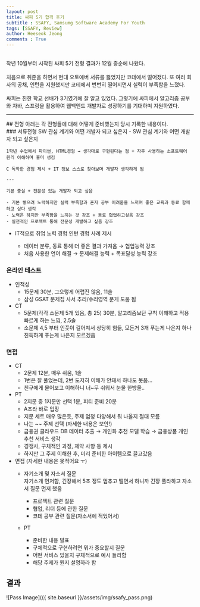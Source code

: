 ```yaml
---
layout: post
title: 싸피 5기 합격 후기
subtitle : SSAFY, Samsumg Software Academy For Youth
tags: [SSAFY, Review]
author: Heeseok Jeong
comments : True
---
```


<br>
작년 10월부터 시작된 싸피 5기 전형 결과가 12월 중순에 나왔다.
<br><br>
처음으로 취준을 하면서 현대 오토에버 서류를 뚫었지만 코테에서 떨어졌다. 또 여러 회사의 공채, 인턴을 지원했지만 코테에서 번번히 떨어지면서 실력이 부족함을 느꼈다.
<br><br>
싸피는 친한 학교 선배가 3기였기에 잘 알고 있었다.  
그렇기에 싸피에서 알고리즘 공부와 자바, 스프링을 활용하여 웹백엔드 개발자로 성장하기를 기대하며 지원하였다.  


<br>
<hr>
## 전형
아래는 각 전형들에 대해 어떻게 준비했는지 당시 기록한 내용이다.<br>
### 서류전형
SW 관심 계기와 어떤 개발자 되고 싶은지
- SW 관심 계기와 어떤 개발자 되고 싶은지

    1학년 수업에서 파이썬, HTML경험 → 생각대로 구현된다는 점 + 자주 사용하는 소프트웨어 원리 이해하며 흥미 생김

    C 독학한 경험 제시 + IT 정보 스스로 찾아보며 개발자 생각하게 됨

    ---

    기본 충실 + 전문성 있는 개발자 되고 싶음

    - 기본 쌓으려 노력하지만 실력 부족함과 혼자 공부 어려움을 느끼며 좋은 교육과 동료 함께하고 싶다 생각
    - 노력은 하지만 부족함을 느끼는 것 강조 + 동료 협업하고싶음 강조
    - 실전적인 프로젝트 통해 전문성 개발하고 싶음 강조
- IT적으로 취업 노력 경험
  인턴 경험 사례 제시

  - 데이터 분류, 동료 통해 더 좋은 결과 가져옴 → 협업능력 강조
  - 처음 사용한 언어 해결 → 문제해결 능력  + 목표달성 능력 강조

### 온라인 테스트

- 인적성
  - 15문제 30분, 그으렇게 어렵진 않음, 11솔
  - 삼성 GSAT 문제집 사서 추리/수리영역 푼게 도움 됨
- CT
  - 5문제(각각 소문제 5개 있음, 총 25) 30분, 알고리즘보단 규칙 이해하고 적용 빠르게 하는 느낌, 2.5솔
  - 소문제 4,5 부터 인풋이 길어져서 상당히 힘듦, 모든거 3개 푸는게 나은지 하나 진득하게 푸는게 나은지 모르겠음

### 면접

- CT
  - 2문제 12분, 매우 쉬움, 1솔
  - 1번은 잘 풀었는데, 2번 도저히 이해가 안돼서 하나도 못품...
  - 친구에게 물어보고 이해하니 너~무 쉬워서 눈물 한방울..
- PT
  - 2지문 중 1지문만 선택 1분, 피티 준비 20분
  - A조라 바로 입장
  - 지문 세트 매우 많은듯, 주제 엄청 다양해서 뭐 나올지 절대 모름
  - 나는 ~~ 주제 선택 (자세한 내용은 보안!)
  - 금융권 클라우드 DB 데이터 추출 → 개인화 추천 모델 학습 → 금융상품 개인 추천 서비스 생각
  - 경쟁사, 구체적인 과정, 제약 사항 등 제시
  - 하지만 그 주제 이해한 후, 미리 준비한 아이템으로 끌고갔음
- 면접 (자세한 내용은 못적어요 ㅜ)
  - 자기소개 및 자소서 질문  
  자기소개 먼저함, 긴장해서 5초 정도 멈추고 떨면서 하니까 긴장 풀라하고 자소서 질문 먼저 했음
    - 프로젝트 관련 질문
    - 협업, 리더 등에 관한 질문
    - 코테 공부 관련 질문(자소서에 적었어서)

  - PT
    - 준비한 내용 발표
    - 구체적으로 구현하려면 뭐가 중요할지 질문
    - 어떤 서비스 있을지 구체적으로 예시 들라함
    - 해당 주제가 뭔지 설명하라 함

<h2>결과</h2>
![Pass Image]({{ site.baseurl }}/assets/img/ssafy_pass.png)
